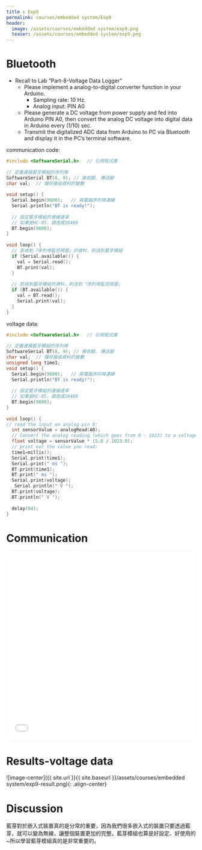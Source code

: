```yaml
---
title : Exp9
permalink: courses/embedded system/Exp9
header:
  image: /assets/courses/embedded system/exp9.png
  teaser: /assets/courses/embedded system/exp9.png
---
```


Bluetooth
===

* Recall to Lab “Part-8-Voltage Data Logger”
  * Please implement a analog-to-digital converter function in your Arduino.
      * Sampling rate: 10 Hz. 
      * Analog input: PIN A0
  * Please generate a DC voltage from power supply and fed into Arduino PIN A0, then convert the analog DC voltage into digital data in Arduino every (1/10) sec.
  * Transmit the digitalized ADC data from Arduino to PC via Bluetooth and display it in the PC’s terminal software.


communication code:
```c
#include <SoftwareSerial.h>   // 引用程式庫
 
// 定義連接藍牙模組的序列埠
SoftwareSerial BT(8, 9); // 接收腳, 傳送腳
char val;  // 儲存接收資料的變數
 
void setup() {
  Serial.begin(9600);   // 與電腦序列埠連線
  Serial.println("BT is ready!");
 
  // 設定藍牙模組的連線速率
  // 如果是HC-05，請改成38400
  BT.begin(9600);
}
 
void loop() {
  // 若收到「序列埠監控視窗」的資料，則送到藍牙模組
  if (Serial.available()) {
    val = Serial.read();
    BT.print(val);
  }
 
  // 若收到藍牙模組的資料，則送到「序列埠監控視窗」
  if (BT.available()) {
    val = BT.read();
    Serial.print(val);
  }
}
```


voltage data:
```c
#include <SoftwareSerial.h>   // 引用程式庫
 
// 定義連接藍牙模組的序列埠
SoftwareSerial BT(8, 9); // 接收腳, 傳送腳
char val;  // 儲存接收資料的變數
unsigned long time1;
void setup() {
  Serial.begin(9600);   // 與電腦序列埠連線
  Serial.println("BT is ready!");
 
  // 設定藍牙模組的連線速率
  // 如果是HC-05，請改成38400
  BT.begin(9600);
}
 
void loop() {
// read the input on analog pin 0:
  int sensorValue = analogRead(A0);
  // Convert the analog reading (which goes from 0 - 1023) to a voltage (0 - 5V):
  float voltage = sensorValue * (5.0 / 1023.0);
  // print out the value you read:
  time1=millis();
  Serial.print(time1);
  Serial.print(" ms ");
  BT.print(time1);
  BT.print(" ms ");
  Serial.print(voltage);
   Serial.println(" V ");
  BT.print(voltage);
  BT.println(" V ");
   
  delay(84);
}

```


Communication
===
<iframe src="/assets/courses/embedded system/exp9.mp4" style="width:100%; height:500px;" frameborder="0" allowfullscreen></iframe>

Results-voltage data
===
![image-center]({{ site.url }}{{ site.baseurl }}/assets/courses/embedded system/exp9-result.png){: .align-center}

Discussion
===
藍芽對於嵌入式裝置真的是分常的重要，因為我們很多嵌入式的裝置只要透過藍芽，就可以變為無線，讓整個裝置更加的完整。藍芽模組也算是好設定、好使用的~所以學習藍芽模組真的是非常重要的。
